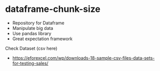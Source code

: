 # dataframe-chunk-size

- Repository for Dataframe
- Manipulate big data
- Use pandas library
- Great expectation framework

Check Dataset (csv here)
- https://eforexcel.com/wp/downloads-18-sample-csv-files-data-sets-for-testing-sales/
